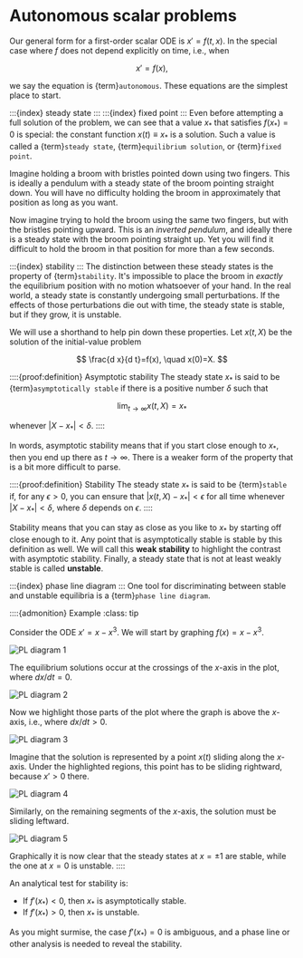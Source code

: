 # Autonomous scalar problems

Our general form for a first-order scalar ODE is $x'=f(t,x)$. In the special case where $f$ does not depend explicitly on time, i.e., when 

$$
x'=f(x),
$$ 

we say the equation is {term}`autonomous`. These equations are the simplest place to start. 

:::{index} steady state
:::
:::{index} fixed point
:::
Even before attempting a full solution of the problem, we can see that a value $x_*$ that satisfies $f(x_*)=0$ is special: the constant function $x(t)\equiv x_*$ is a solution. Such a value is called a 
{term}`steady state`,  {term}`equilibrium solution`, or {term}`fixed point`.

Imagine holding a broom with bristles pointed down using two fingers. This is ideally a pendulum with a steady state of the broom pointing straight down. You will have no difficulty holding the broom in approximately that position as long as you want.

Now imagine trying to hold the broom using the same two fingers, but with the bristles pointing upward. This is an *inverted pendulum*, and ideally there is a steady state with the broom pointing straight up. Yet you will find it difficult to hold the broom in that position for more than a few seconds.

:::{index} stability
:::
The distinction between these steady states is the property of {term}`stability`. It's impossible to place the broom in *exactly* the equilibrium position with no motion whatsoever of your hand. In the real world, a steady state is constantly undergoing small perturbations. If the effects of those perturbations die out with time, the steady state is stable, but if they grow, it is unstable.

We will use a shorthand to help pin down these properties. Let $x(t,X)$ be the solution of the initial-value problem

$$
\frac{d x}{d t}=f(x), \quad x(0)=X.
$$

::::{proof:definition} Asymptotic stability
The steady state $x_*$ is said to be {term}`asymptotically stable` if there is a positive number $\delta$ such that 

$$
\lim_{t\to\infty} x(t,X) = x_*
$$

whenever $|X-x_*|< \delta$. 
::::

In words, asymptotic stability means that if you start close enough to $x_*$, then you end up there as $t \to \infty$. There is a weaker form of the property that is a bit more difficult to parse.

::::{proof:definition} Stability
The steady state $x_*$ is said to be {term}`stable` if, for any $\epsilon>0$, you can ensure that $|x(t,X)-x_*|<\epsilon$ for all time whenever $|X-x_*|<\delta$, where $\delta$ depends on $\epsilon$. 
::::

Stability means that you can stay as close as you like to $x_*$ by starting off close enough to it. Any point that is asymptotically stable is stable by this definition as well. We will call this **weak stability** to highlight the contrast with asymptotic stability. Finally, a steady state that is not at least weakly stable is called **unstable**.

:::{index} phase line diagram
:::
One tool for discriminating between stable and unstable equilibria is a {term}`phase line diagram`. 

::::{admonition} Example
:class: tip

Consider the ODE $x'=x-x^3$. We will start by graphing $f(x)=x-x^3$.

![PL diagram 1](pldiag1.svg)

The equilibrium solutions occur at the crossings of the $x$-axis in the plot, where $dx/dt=0$. 

![PL diagram 2](pldiag2.svg)

Now we highlight those parts of the plot where the graph is above the $x$-axis, i.e., where $dx/dt > 0$. 

![PL diagram 3](pldiag3.svg)

Imagine that the solution is represented by a point $x(t)$ sliding along the $x$-axis. Under the highlighted regions, this point has to be sliding rightward, because $x'>0$ there.

![PL diagram 4](pldiag4.svg)

Similarly, on the remaining segments of the $x$-axis, the solution must be sliding leftward. 

![PL diagram 5](pldiag5.svg)

Graphically it is now clear that the steady states at $x=\pm 1$ are stable, while the one at $x=0$ is unstable.
::::


An analytical test for stability is:

- If $f'(x_*)<0$, then $x_*$ is asymptotically stable.
- If $f'(x_*)>0$, then $x_*$ is unstable.

As you might surmise, the case $f'(x_*)=0$ is ambiguous, and a phase line or other analysis is needed to reveal the stability.